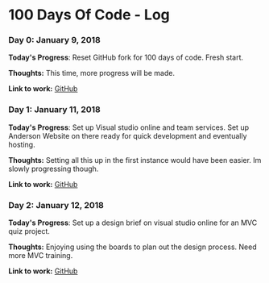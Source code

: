 # 100 Days Of Code - Log

### Day 0: January 9, 2018

**Today's Progress**: Reset GitHub fork for 100 days of code. Fresh start.

**Thoughts:** This time, more progress will be made.

**Link to work:** [GitHub](http://github.com/piknmix/100-days-of-code/)


### Day 1: January 11, 2018

**Today's Progress**: Set up Visual studio online and team services. Set up Anderson Website on there ready for quick development and eventually hosting.

**Thoughts:** Setting all this up in the first instance would have been easier. Im slowly progressing though.

**Link to work:** [GitHub](http://github.com/piknmix/100-days-of-code/)


### Day 2: January 12, 2018

**Today's Progress**: Set up a design brief on visual studio online for an MVC quiz project.

**Thoughts:** Enjoying using the boards to plan out the design process. Need more MVC training.

**Link to work:** [GitHub](http://github.com/piknmix/100-days-of-code/)
